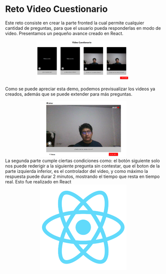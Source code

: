 # Reto Video Cuestionario
Este reto consiste en crear la parte fronted la cual permite cualquier cantidad de preguntas, para que el usuario pueda responderlas en modo de video.
Presentamos un pequeño avance creado en React.



<div style="text-align: center;">
  <img src="./soruce/VistaPrincipal.png" alt="Texto alternativo" width="60%">  
</div>

Como se puede apreciar esta demo, podemos previsualizar los videos ya creados, además que se puede extender para más preguntas.  


<div style="text-align: center;">
  <img src="./soruce/Video.png" alt="Texto alternativo" width="55%" >
</div>
La segunda parte cumple ciertas condiciones como: el botón siguiente solo nos puede rederigir a la siguiente pregunta sin contestar, que el boton de la parte izquierda inferior, es el controlador del video, y como máximo la respuesta puede durar 2 minutos, mostrando el tiempo que resta en tiempo real. Esto fue realizado en React
<div style="text-align: center;">
  <img src="./public/logo512.png" alt="Texto alternativo" width="55%" >
</div>